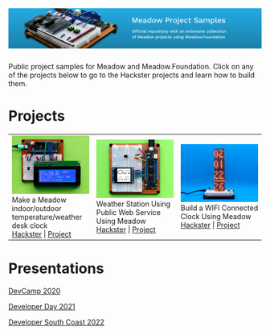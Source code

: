 <img src="Design/banner.jpg" style="margin-bottom:10px" />

Public project samples for Meadow and Meadow.Foundation. Click on any of the projects below to go to the Hackster projects and learn how to build them.

# Projects

<table>
    <tr>
        <td style="width:33%">
            <img src="Design/WifiWeatherClock.jpg"/><br/>
            Make a Meadow indoor/outdoor temperature/weather desk clock<br/>
            <a href="https://www.hackster.io/wilderness-labs/make-a-meadow-indoor-outdoor-temperature-weather-desk-clock-463839">Hackster</a> | <a href="Source/Hackster/WifiWeatherClock/">Project</a>
        </td>
        <td style="width:33%">
            <img src="Design/WifiWeather.jpg"/><br/>
            Weather Station Using Public Web Service Using Meadow<br/>
            <a href="https://www.hackster.io/wilderness-labs/weather-station-using-public-web-service-using-meadow-e47765">Hackster</a> | <a href="Source/Hackster/WifiWeather/">Project</a>
        </td>
        <td style="width:33%">
            <img src="Design/WifiClock.jpg"/><br/>
            Build a WIFI Connected Clock Using Meadow<br/>
            <a href="https://www.hackster.io/wilderness-labs/build-a-wifi-connected-clock-using-meadow-e0c6b6">Hackster</a> | <a href="Source/Hackster/WifiClock/">Project</a>
        </td>
    </tr>
</table>



# Presentations

[DevCamp 2020](source/DevCamp%202020/)

[Developer Day 2021](sources/DeveloperDat2021/)

[Developer South Coast 2022](sources/DeveloperSouthCoast/)
